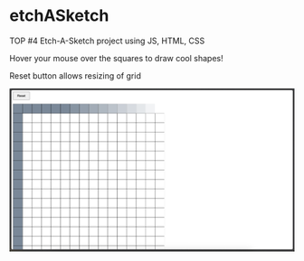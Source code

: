 # etchASketch
TOP #4 Etch-A-Sketch project using JS, HTML, CSS

Hover your mouse over the squares to draw cool shapes!

Reset button allows resizing of grid

![Screenshot](Screenshot.png)